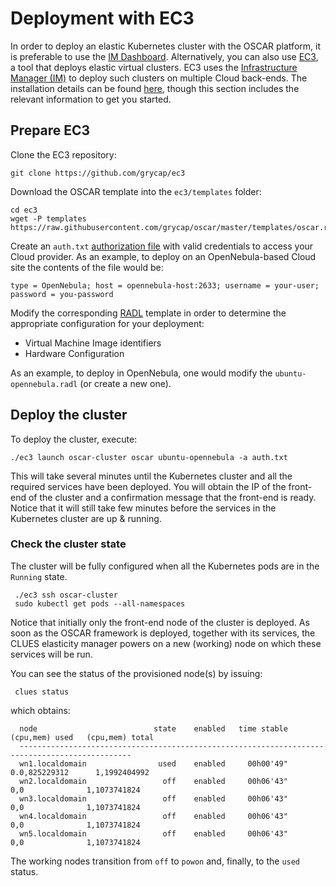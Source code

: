 # Deployment with EC3

In order to deploy an elastic Kubernetes cluster with the OSCAR platform, it is preferable to use the [IM Dashboard](https://appsgrycap.i3m.upv.es:31443/im-dashboard). Alternatively, you can also use [EC3](https://github.com/grycap/ec3), a tool that deploys elastic virtual clusters. EC3 uses the [Infrastructure Manager (IM)](https://www.grycap.upv.es/im) to deploy such clusters on multiple Cloud back-ends.
The installation details can be found [here](https://ec3.readthedocs.io/en/latest/intro.html#installation), though this section includes the relevant information to get you started.

## Prepare EC3

Clone the EC3 repository:

```
git clone https://github.com/grycap/ec3
```

Download the OSCAR template into the `ec3/templates` folder:

```
cd ec3
wget -P templates https://raw.githubusercontent.com/grycap/oscar/master/templates/oscar.radl
```

Create an `auth.txt` [authorization file](https://ec3.readthedocs.io/en/devel/ec3.html#authorization-file) with valid credentials to access your Cloud provider. As an example, to deploy on an OpenNebula-based Cloud site the contents of the file would be:

```
type = OpenNebula; host = opennebula-host:2633; username = your-user; password = you-password
```

Modify the corresponding [RADL](https://imdocs.readthedocs.io/en/latest/radl.html#resource-and-application-description-language-radl) template in order to determine the appropriate configuration for your deployment:

- Virtual Machine Image identifiers 
- Hardware Configuration

As an example, to deploy in OpenNebula, one would modify the `ubuntu-opennebula.radl` (or create a new one).

## Deploy the cluster

To deploy the cluster, execute:

```
./ec3 launch oscar-cluster oscar ubuntu-opennebula -a auth.txt
```

This will take several minutes until the Kubernetes cluster and all the required services have been deployed.
You will obtain the IP of the front-end of the cluster and a confirmation message that the front-end is ready.
Notice that it will still take few minutes before the services in the Kubernetes cluster are up & running.

### Check the cluster state

The cluster will be fully configured when all the Kubernetes pods are in the `Running` state.

```
 ./ec3 ssh oscar-cluster
 sudo kubectl get pods --all-namespaces 
```

Notice that initially only the front-end node of the cluster is deployed. 
As soon as the OSCAR framework is deployed, together with its services, the CLUES elasticity manager powers on a new (working) node on which these services will be run.

You can see the status of the provisioned node(s) by issuing:

```
 clues status
```

which obtains:

```
  node                          state    enabled   time stable   (cpu,mem) used   (cpu,mem) total
  -----------------------------------------------------------------------------------------------
  wn1.localdomain                used    enabled     00h00'49"    0.0,825229312      1,1992404992
  wn2.localdomain                 off    enabled     00h06'43"      0,0              1,1073741824
  wn3.localdomain                 off    enabled     00h06'43"      0,0              1,1073741824
  wn4.localdomain                 off    enabled     00h06'43"      0,0              1,1073741824
  wn5.localdomain                 off    enabled     00h06'43"      0,0              1,1073741824
```

The working nodes transition from `off` to `powon` and, finally, to the `used` status. 
